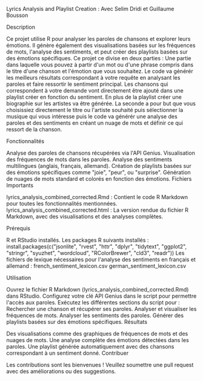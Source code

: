 Lyrics Analysis and Playlist Creation : Avec Selim Dridi et Guillaume Bousson

Description

Ce projet utilise R pour analyser les paroles de chansons et explorer leurs émotions. Il génère également des visualisations basées sur les fréquences de mots, l'analyse des sentiments, et peut créer des playlists basées sur des émotions spécifiques.
Ce projet ce divise en deux parties :
Une partie dans laquelle vous pouvez à partir d'un mot ou d'une phrase compris dans le titre d'une chanson et l'émotion que vous souhaitez. Le code va générér les meilleurs résultats correspondant à votre requête en analysant les paroles et faire ressortir le sentiment principal. 
Les chansons qui correspondent à votre demande vont directement être ajouté dans une playlist créer en fonction du sentiment. En plus de la playlist créer une biographie sur les artistes va être générée.
La seconde a pour but que vous choisissiez directement le titre ou l'artiste souhaité puis sélectionner la musique qui vous intéresse puis le code va générér une analyse des paroles et des sentiments en créant un nuage de mots et définir ce qui ressort de la chanson.

Fonctionnalités

Analyse des paroles de chansons récupérées via l'API Genius.
Visualisation des fréquences de mots dans les paroles.
Analyse des sentiments multilingues (anglais, français, allemand).
Création de playlists basées sur des émotions spécifiques comme "joie", "peur", ou "surprise".
Génération de nuages de mots standard et colorés en fonction des émotions.
Fichiers Importants

lyrics_analysis_combined_corrected.Rmd : Contient le code R Markdown pour toutes les fonctionnalités mentionnées.
lyrics_analysis_combined_corrected.html : La version rendue du fichier R Markdown, avec des visualisations et des analyses complètes.

Prérequis

R et RStudio installés.
Les packages R suivants installés :
install.packages(c("jsonlite", "rvest", "httr", "dplyr", "tidytext", "ggplot2", 
                   "stringr", "syuzhet", "wordcloud", "RColorBrewer", "cld3", "readr"))
Les fichiers de lexique nécessaires pour l'analyse des sentiments en français et allemand :
french_sentiment_lexicon.csv
german_sentiment_lexicon.csv

Utilisation

Ouvrez le fichier R Markdown (lyrics_analysis_combined_corrected.Rmd) dans RStudio.
Configurez votre clé API Genius dans le script pour permettre l'accès aux paroles.
Exécutez les différentes sections du script pour :
Rechercher une chanson et récupérer ses paroles.
Analyser et visualiser les fréquences de mots.
Analyser les sentiments des paroles.
Générer des playlists basées sur des émotions spécifiques.
Résultats

Des visualisations comme des graphiques de fréquences de mots et des nuages de mots.
Une analyse complète des émotions détectées dans les paroles.
Une playlist générée automatiquement avec des chansons correspondant à un sentiment donné.
Contribuer

Les contributions sont les bienvenues ! Veuillez soumettre une pull request avec des améliorations ou des suggestions.
